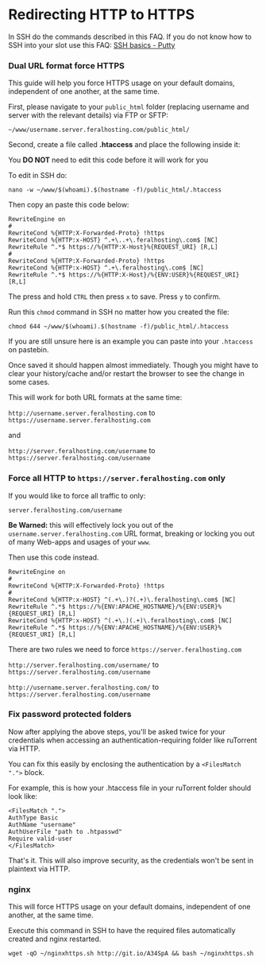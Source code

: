 Redirecting HTTP to HTTPS
=========================

  
In SSH do the commands described in this FAQ. If you do not know how to SSH into your slot use this FAQ: [SSH basics - Putty](https://www.feralhosting.com/faq/view?question=12)  
  

### Dual URL format force HTTPS

  
This guide will help you force HTTPS usage on your default domains, independent of one another, at the same time.  
  
First, please navigate to your `public_html` folder (replacing username and server with the relevant details) via FTP or SFTP:  
  

    ~/www/username.server.feralhosting.com/public_html/

  
Second, create a file called **.htaccess** and place the following inside it:  
  
You **DO NOT** need to edit this code before it will work for you  
  
To edit in SSH do:  
  

    nano -w ~/www/$(whoami).$(hostname -f)/public_html/.htaccess

  
Then copy an paste this code below:  
  

    RewriteEngine on
    #
    RewriteCond %{HTTP:X-Forwarded-Proto} !https
    RewriteCond %{HTTP:x-HOST} ^.+\..+\.feralhosting\.com$ [NC]
    RewriteRule ^.*$ https://%{HTTP:X-Host}%{REQUEST_URI} [R,L]
    #
    RewriteCond %{HTTP:X-Forwarded-Proto} !https
    RewriteCond %{HTTP:x-HOST} ^.+\.feralhosting\.com$ [NC]
    RewriteRule ^.*$ https://%{HTTP:X-Host}/%{ENV:USER}%{REQUEST_URI} [R,L]

  
The press and hold `CTRL` then press `x` to save. Press `y` to confirm.  
  
Run this `chmod` command in SSH no matter how you created the file:  
  

    chmod 644 ~/www/$(whoami).$(hostname -f)/public_html/.htaccess

  
If you are still unsure here is an example you can paste into your `.htaccess` on pastebin.  
  
Once saved it should happen almost immediately. Though you might have to clear your history/cache and/or restart the browser to see the change in some cases.  
  
This will work for both URL formats at the same time:  
  
`http://username.server.feralhosting.com` to `https://username.server.feralhosting.com`  
  
and  
  
`http://server.feralhosting.com/username` to `https://server.feralhosting.com/username`  
  

### Force all HTTP to `https://server.feralhosting.com` only

  
If you would like to force all traffic to only:  
  

    server.feralhosting.com/username

  
**Be Warned:** this will effectively lock you out of the `username.server.feralhosting.com` URL format, breaking or locking you out of many Web-apps and usages of your `www`.  
  
Then use this code instead.  
  

    RewriteEngine on
    #
    RewriteCond %{HTTP:X-Forwarded-Proto} !https
    #
    RewriteCond %{HTTP:x-HOST} ^(.+\.)?(.+)\.feralhosting\.com$ [NC]
    RewriteRule ^.*$ https://%{ENV:APACHE_HOSTNAME}/%{ENV:USER}%{REQUEST_URI} [R,L] 
    RewriteCond %{HTTP:x-HOST} ^(.+\.)(.+)\.feralhosting\.com$ [NC]
    RewriteRule ^.*$ https://%{ENV:APACHE_HOSTNAME}/%{ENV:USER}%{REQUEST_URI} [R,L] 

  
There are two rules we need to force `https://server.feralhosting.com`  
  
`http://server.feralhosting.com/username/` to `https://server.feralhosting.com/username`  
  
`http://username.server.feralhosting.com/` to `https://server.feralhosting.com/username`  
  

### Fix password protected folders

  
Now after applying the above steps, you'll be asked twice for your credentials when accessing an authentication-requiring folder like ruTorrent via HTTP.  
  
You can fix this easily by enclosing the authentication by a `<FilesMatch ".">` block.  
  
For example, this is how your .htaccess file in your ruTorrent folder should look like:  
  

    <FilesMatch ".">
    AuthType Basic
    AuthName "username"
    AuthUserFile "path to .htpasswd"
    Require valid-user
    </FilesMatch>

  
That's it. This will also improve security, as the credentials won't be sent in plaintext via HTTP.  
  

### nginx

  
This will force HTTPS usage on your default domains, independent of one another, at the same time.  
  
Execute this command in SSH to have the required files automatically created and nginx restarted.  
  

    wget -qO ~/nginxhttps.sh http://git.io/A34SpA && bash ~/nginxhttps.sh

  
  


